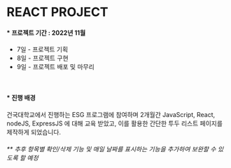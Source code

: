 # REACT PROJECT

<div align-center> 
  <div>
    <h4> * 프로젝트 기간 : 2022년 11월 </h4>
    <ul>
      <li>7일 - 프로젝트 기획</li>
      <li>8일 - 프로젝트 구현</li>
      <li>9일 - 프로젝트 배포 및 마무리</li>
    </ul>
  </div>
  <br />
  <div>
    <h4> * 진행 배경 </h4>
    <p>건국대학교에서 진행하는 ESG 프로그램에 참여하며 2개월간 JavaScript, React, nodeJS, ExpressJS 에 대해 교육 받았고, 이를 활용한 간단한 투두 리스트 페이지를 제작하게 되었습니다.</p>
    <h6>** 추후 항목별 확인/삭제 기능 및 매일 날짜를 표시하는 기능을 추가하여 보완할 수 있도록 할 예정</h6>
  </div>
</div>


